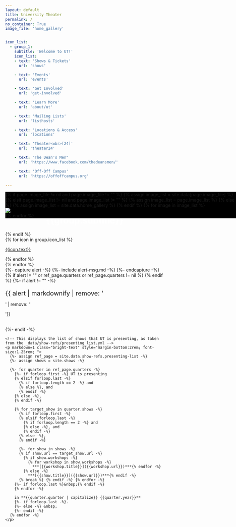 ```yaml
---
layout: default
title: University Theater
permalink: /
no_container: True
image_file: 'home_gallery'


icon_list:
  - group_1:
    subtitle: 'Welcome to UT!'
    icon_list:
    - text: 'Shows & Tickets'
      url: 'shows'

    - text: 'Events'
      url: 'events'

    - text: 'Get Involved'
      url: 'get-involved'

    - text: 'Learn More'
      url: 'about/ut'

    - text: 'Mailing Lists'
      url: 'listhosts'

    - text: 'Locations & Access'
      url: 'locations'

    - text: 'Theater<wbr>[24]'
      url: 'theater24'

    - text: "The Dean's Men"
      url: 'https://www.facebook.com/thedeansmen/'

    - text: 'Off-Off Campus'
      url: 'https://offoffcampus.org'

---
```

<!-- If you want to edit the content of the home page, there area a couple of sections that are edited in different ways: -->

<!-- The grid of links can be edited by changing the list above. The grid should automatically format to a reasonable shape in response. -->

<!-- The list of shows that UT is presenting can be changed by modifying _data/show-refs/presenting-list.yml. This list contains links to show pages for the shows that you want to have appear on the front page. For Short Play Showcases, simply add the show page for the whole showcase and all relevant shows will be added. -->

<!-- The alert message, where timely information such as elections, show cancellations, etc. are displayed can be edited at _includes/alert-msg.md (if that file is missing, adding it back should do the trick). It is a regular markdown file, and its contents will be diplayed in a box below the link grid. Please try to keep it short as you can, the text is big lol. -->


<!-- YOU SHOULDN'T HAVE TO EDIT ANYTHING DOWN HERE, THOUGH YOU CAN IF YOU WANT TO -->
<!-- Just make sure that you are very careful about whitespace -->

<!-- This div sits in the background, using a bootstrap carousel to cycle through background images -->
<div id="show-gallery" class="carousel slide carousel-fade bg-body" data-ride="carousel" data-interval="10000" style="position:fixed; background-color: #000" >
	<div class="carousel-inner">
		{% if page.image_file != nil and page.image_file != "" %}
			{% assign image_list = site.data[page.image_file] %}
		{% elsif page.image_list != nil and page.image_list != "" %}
			{% assign image_list = page.image_list %}
		{% else %}
			{% assign image_list = site.data.home_gallery %}
		{% endif %}
		{% for image in image_list %}
			<div class="carousel-item {% if forloop.first %} active {% endif %} text-center">
        <img src ="{{ image.source | relative_url }}" class="custom-carousel-item" loading="eager">
        </img>
			</div>
		{% endfor %}
	</div>
</div>


<!-- This div fills at least the remaining space of the screen & contains the page content -->
<!-- The height is the space between the header and footer (assuming no text wrap on either of them) minus the margins -->
<div class="container bright-text" style="z-index:1; margin-top:1em; min-height: calc(100vh - 2rem - calc(23px*1.5) - 1rem - 0.625rem - calc(1.5*1.5*1rem) - 1rem)"> 

  <!-- This div produces a grid of links to important pages -->
  <div>
    {% for group in page.icon_list %}
      {% if group.subtitle != nil and group.subtitle != "" %}
        <h1 style="text-align: center; color: #fff"> {{group.subtitle}}</h1>
      {% endif %}
      <div class ="icon-grid">
        {% for icon in group.icon_list %}
          <a role="button" class="no-line grid-icon" href="{{icon.url}}">
            <p class="grid-text">{{icon.text}}</p>
          </a>
        {% endfor %}
      </div>
    {% endfor %}
  </div>
  

  <div>
    <!-- This diplays alerts, as taken from _includes/alert-msg.md. This is intended to be used for things like show cancellations, but use it however seems fitting. -->
    {%- capture alert -%} {%- include alert-msg.md -%} {%- endcapture -%}
    {% if alert != "" or ref_page.quarters or ref_page.quarters != nil %}
    {% endif %}
    {%- if alert != "" -%}
    <div class="alert alert-info alert-custom" style="margin-bottom:2rem">
      <p markdown=1 style="margin-bottom:0.75rem; font-size:1.25rem; ">{{ alert | markdownify | remove: '<p>' | remove: '</p>'}}</p>
    </div>
    {%- endif -%} 


    <!-- This displays the list of shows that UT is presenting, as taken from the _data/show-refs/presenting_list.yml -->
    <p markdown=1 class="bright-text" style="margin-bottom:2rem; font-size:1.25rem; ">   
      {%- assign ref_page = site.data.show-refs.presenting-list -%}
      {%- assign shows = site.shows -%}

      {%- for quarter in ref_page.quarters -%}
        {%- if forloop.first -%} UT is presenting
        {% elsif forloop.last -%} 
          {% if forloop.length == 2 -%} and 
          {% else %}, and
          {% endif -%}
        {% else -%}, 
        {% endif -%}
        
        {% for target_show in quarter.shows -%}
          {% if forloop.first -%}
          {% elsif forloop.last -%}
            {% if forloop.length == 2 -%} and
            {% else -%}, and 
            {% endif -%}
          {% else -%}, 
          {% endif -%}

          {%- for show in shows -%}
          {% if show.url == target_show.url -%}
            {% if show.workshops -%}
              {% for workshop in show.workshops -%}
                ***[{{workshop.title}}]({{workshop.url}})***{% endfor -%}
            {% else -%}
              ***[{{show.title}}]({{show.url}})***{% endif -%} 
          {% break %} {% endif -%} {% endfor -%}
        {%- if forloop.last %}&nbsp;{% endif -%}
        {% endfor -%} 

        in **{{quarter.quarter | capitalize}} {{quarter.year}}**
        {%- if forloop.last -%}.
        {%- else -%} &nbsp;
        {%- endif -%}
      {% endfor -%}
    </p>
  </div>
</div>
